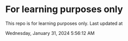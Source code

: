 # For learning purposes only
This repo is for learning purposes only.
Last updated at

Wednesday, January 31, 2024 5:56:12 AM

